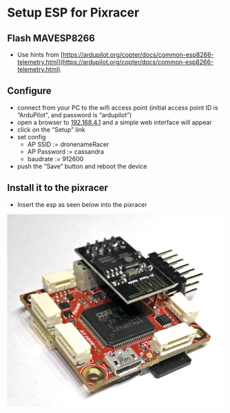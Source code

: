 # Setup ESP for Pixracer

## Flash MAVESP8266

* Use hints from [https://ardupilot.org/copter/docs/common-esp8266-telemetry.html](https://ardupilot.org/copter/docs/common-esp8266-telemetry.html)

## Configure 

* connect from your PC to the wifi access point \(initial access point ID is “ArduPilot”, and password is “ardupilot”\)
* open a browser to [192.168.4.1](http://192.168.4.1/) and a simple web interface will appear 
* click on the “Setup” link
* set config 
  * AP SSID := dronenameRacer
  * AP Password := cassandra
  * baudrate := 912600
* push the “Save” button and reboot the device

## Install it to the pixracer

* Insert the esp as seen below into the pixracer

![](../../.gitbook/assets/image%20%284%29.png)



